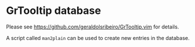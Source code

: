 # GrTooltip database

Please see https://github.com/geraldolsribeiro/GrTooltip.vim for details.

A script called `man2plain` can be used to create new entries in the database.

